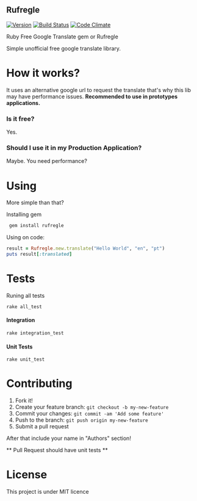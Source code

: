 Rufregle
-----
[![Version](http://img.shields.io/gem/v/rufregle.svg)](https://rubygems.org/gems/rufregle) [![Build Status](https://travis-ci.org/CristianOliveiraDaRosa/rufregle.svg)](https://travis-ci.org/CristianOliveiraDaRosa/rufregle) [![Code Climate](https://codeclimate.com/github/cristianoliveira/rufregle/badges/gpa.svg)](https://codeclimate.com/github/cristianoliveira/rufregle)

Ruby Free Google Translate gem or Rufregle

Simple unofficial free google translate library.

# How it works?

It uses an alternative google url to request the translate that's why this lib may have performance issues.
**Recommended to use in prototypes applications.**

### Is it free?

Yes.

### Should I use it in my Production Application?

Maybe. You need performance?


# Using
More simple than that?

Installing gem
```bash
 gem install rufregle

```

Using on code:
```ruby
result = Rufregle.new.translate("Hello World", "en", "pt")
puts result[:translated]
```

# Tests
Runing all tests

```
rake all_test
```

#### Integration
```
rake integration_test
```

#### Unit Tests
```
rake unit_test
```

Contributing
===
1. Fork it!
2. Create your feature branch: `git checkout -b my-new-feature`
3. Commit your changes: `git commit -am 'Add some feature'`
4. Push to the branch: `git push origin my-new-feature`
5. Submit a pull request

After that include your name in "Authors" section!

** Pull Request should have unit tests **

License
====
  This project is under MIT licence
